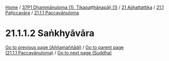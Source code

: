 
[Home](/) / [37P1 Dhammānuloma (1), Tikapaṭṭhānapāḷi (1)](../../../../37P1.md) / [21 Ajjhattattika](../../../21.md) / [21.1 Paṭiccavāra](../../21.1.md) / [21.1.1 Paccayānuloma](../21.1.1.md)

# 21.1.1.2 Saṅkhyāvāra


[Go to previous page (Aññamaññādi)](21.1.1.1/Annamannadi.md) / [Go to parent page (21.1.1 Paccayānuloma)](../21.1.1.md) / [Go to next page (Suddha)](21.1.1.2/Suddha.md)


